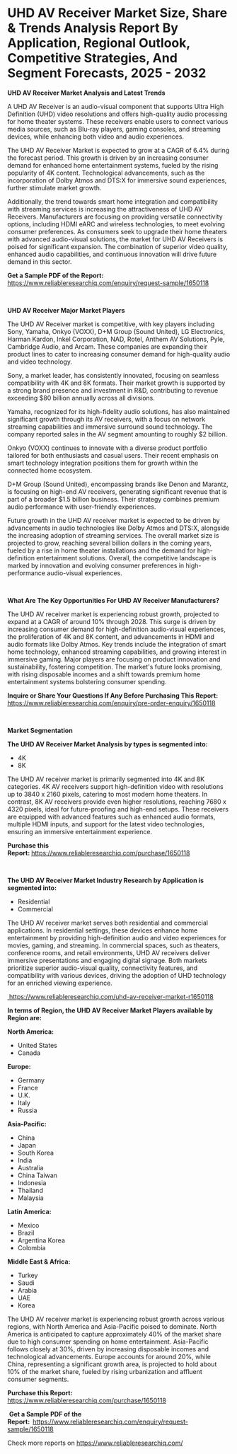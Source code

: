 <p><h1>UHD AV Receiver Market Size, Share & Trends Analysis Report By Application, Regional Outlook, Competitive Strategies, And Segment Forecasts, 2025 - 2032</h1></p><p><strong>UHD AV Receiver Market Analysis and Latest Trends</strong></p>
<p><p>A UHD AV Receiver is an audio-visual component that supports Ultra High Definition (UHD) video resolutions and offers high-quality audio processing for home theater systems. These receivers enable users to connect various media sources, such as Blu-ray players, gaming consoles, and streaming devices, while enhancing both video and audio experiences. </p><p>The UHD AV Receiver Market is expected to grow at a CAGR of 6.4% during the forecast period. This growth is driven by an increasing consumer demand for enhanced home entertainment systems, fueled by the rising popularity of 4K content. Technological advancements, such as the incorporation of Dolby Atmos and DTS:X for immersive sound experiences, further stimulate market growth. </p><p>Additionally, the trend towards smart home integration and compatibility with streaming services is increasing the attractiveness of UHD AV Receivers. Manufacturers are focusing on providing versatile connectivity options, including HDMI eARC and wireless technologies, to meet evolving consumer preferences. As consumers seek to upgrade their home theaters with advanced audio-visual solutions, the market for UHD AV Receivers is poised for significant expansion. The combination of superior video quality, enhanced audio capabilities, and continuous innovation will drive future demand in this sector.</p></p>
<p><strong>Get a Sample PDF of the Report:&nbsp;</strong> <a href="https://www.reliableresearchiq.com/enquiry/request-sample/1650118?utm_campaign=1082&utm_medium=2&utm_source=Github&utm_content=ia&utm_term=06022025&utm_id=uhd-av-receiver">https://www.reliableresearchiq.com/enquiry/request-sample/1650118</a></p>
<p>&nbsp;</p>
<p><strong>UHD AV Receiver Major Market Players</strong></p>
<p><p>The UHD AV Receiver market is competitive, with key players including Sony, Yamaha, Onkyo (VOXX), D+M Group (Sound United), LG Electronics, Harman Kardon, Inkel Corporation, NAD, Rotel, Anthem AV Solutions, Pyle, Cambridge Audio, and Arcam. These companies are expanding their product lines to cater to increasing consumer demand for high-quality audio and video technology.</p><p>Sony, a market leader, has consistently innovated, focusing on seamless compatibility with 4K and 8K formats. Their market growth is supported by a strong brand presence and investment in R&D, contributing to revenue exceeding $80 billion annually across all divisions.</p><p>Yamaha, recognized for its high-fidelity audio solutions, has also maintained significant growth through its AV receivers, with a focus on network streaming capabilities and immersive surround sound technology. The company reported sales in the AV segment amounting to roughly $2 billion.</p><p>Onkyo (VOXX) continues to innovate with a diverse product portfolio tailored for both enthusiasts and casual users. Their recent emphasis on smart technology integration positions them for growth within the connected home ecosystem.</p><p>D+M Group (Sound United), encompassing brands like Denon and Marantz, is focusing on high-end AV receivers, generating significant revenue that is part of a broader $1.5 billion business. Their strategy combines premium audio performance with user-friendly experiences.</p><p>Future growth in the UHD AV receiver market is expected to be driven by advancements in audio technologies like Dolby Atmos and DTS:X, alongside the increasing adoption of streaming services. The overall market size is projected to grow, reaching several billion dollars in the coming years, fueled by a rise in home theater installations and the demand for high-definition entertainment solutions. Overall, the competitive landscape is marked by innovation and evolving consumer preferences in high-performance audio-visual experiences.</p></p>
<p>&nbsp;</p>
<p><strong>What Are The Key Opportunities For UHD AV Receiver Manufacturers?</strong></p>
<p><p>The UHD AV receiver market is experiencing robust growth, projected to expand at a CAGR of around 10% through 2028. This surge is driven by increasing consumer demand for high-definition audio-visual experiences, the proliferation of 4K and 8K content, and advancements in HDMI and audio formats like Dolby Atmos. Key trends include the integration of smart home technology, enhanced streaming capabilities, and growing interest in immersive gaming. Major players are focusing on product innovation and sustainability, fostering competition. The market's future looks promising, with rising disposable incomes and a shift towards premium home entertainment systems bolstering consumer spending.</p></p>
<p><strong>Inquire or Share Your Questions If Any Before Purchasing This Report:</strong> <a href="https://www.reliableresearchiq.com/enquiry/pre-order-enquiry/1650118?utm_campaign=1082&utm_medium=2&utm_source=Github&utm_content=ia&utm_term=06022025&utm_id=uhd-av-receiver">https://www.reliableresearchiq.com/enquiry/pre-order-enquiry/1650118</a></p>
<p>&nbsp;</p>
<p><strong>Market Segmentation</strong></p>
<p><strong>The UHD AV Receiver Market Analysis by types is segmented into:</strong></p>
<p><ul><li>4K</li><li>8K</li></ul></p>
<p><p>The UHD AV receiver market is primarily segmented into 4K and 8K categories. 4K AV receivers support high-definition video with resolutions up to 3840 x 2160 pixels, catering to most modern home theaters. In contrast, 8K AV receivers provide even higher resolutions, reaching 7680 x 4320 pixels, ideal for future-proofing and high-end setups. These receivers are equipped with advanced features such as enhanced audio formats, multiple HDMI inputs, and support for the latest video technologies, ensuring an immersive entertainment experience.</p></p>
<p><strong>Purchase this Report:&nbsp;</strong><a href="https://www.reliableresearchiq.com/purchase/1650118?utm_campaign=1082&utm_medium=2&utm_source=Github&utm_content=ia&utm_term=06022025&utm_id=uhd-av-receiver">https://www.reliableresearchiq.com/purchase/1650118</a></p>
<p>&nbsp;</p>
<p><strong>The UHD AV Receiver Market Industry Research by Application is segmented into:</strong></p>
<p><ul><li>Residential</li><li>Commercial</li></ul></p>
<p><p>The UHD AV receiver market serves both residential and commercial applications. In residential settings, these devices enhance home entertainment by providing high-definition audio and video experiences for movies, gaming, and streaming. In commercial spaces, such as theaters, conference rooms, and retail environments, UHD AV receivers deliver immersive presentations and engaging digital signage. Both markets prioritize superior audio-visual quality, connectivity features, and compatibility with various devices, driving the adoption of UHD technology for an enriched viewing experience.</p></p>
<p><a href="https://www.reliableresearchiq.com/uhd-av-receiver-market-r1650118?utm_campaign=1082&utm_medium=2&utm_source=Github&utm_content=ia&utm_term=06022025&utm_id=uhd-av-receiver">&nbsp;https://www.reliableresearchiq.com/uhd-av-receiver-market-r1650118</a></p>
<p><strong>In terms of Region, the UHD AV Receiver Market Players available by Region are:</strong></p>
<p>
    <p> <strong> North America: </strong>
        <ul>
            <li>United States</li>
            <li>Canada</li>
        </ul>
        </p> 
    <p> <strong> Europe: </strong>
        <ul>
            <li>Germany</li>
            <li>France</li>
            <li>U.K.</li>
            <li>Italy</li>
            <li>Russia</li>
        </ul>
        </p> 
    <p> <strong> Asia-Pacific: </strong>
        <ul>
            <li>China</li>
            <li>Japan</li>
            <li>South Korea</li>
            <li>India</li>
            <li>Australia</li>
            <li>China Taiwan</li>
            <li>Indonesia</li>
            <li>Thailand</li>
            <li>Malaysia</li>
        </ul>
        </p> 
    <p> <strong> Latin America: </strong>
        <ul>
            <li>Mexico</li>
            <li>Brazil</li>
            <li>Argentina Korea</li>
            <li>Colombia</li>
        </ul>
        </p> 
    <p> <strong> Middle East & Africa: </strong>
        <ul>
            <li>Turkey</li>
            <li>Saudi</li>
            <li>Arabia</li>
            <li>UAE</li>
            <li>Korea</li>
        </ul>
    </p>
    </p>
<p><p>The UHD AV receiver market is experiencing robust growth across various regions, with North America and Asia-Pacific poised to dominate. North America is anticipated to capture approximately 40% of the market share due to high consumer spending on home entertainment. Asia-Pacific follows closely at 30%, driven by increasing disposable incomes and technological advancements. Europe accounts for around 20%, while China, representing a significant growth area, is projected to hold about 10% of the market share, fueled by rising urbanization and affluent consumer segments.</p></p>
<p><strong>Purchase this Report: </strong><a href="https://www.reliableresearchiq.com/purchase/1650118?utm_campaign=1082&utm_medium=2&utm_source=Github&utm_content=ia&utm_term=06022025&utm_id=uhd-av-receiver">https://www.reliableresearchiq.com/purchase/1650118</a></p>
<p>&nbsp;<strong>Get a Sample PDF of the Report:&nbsp;&nbsp;</strong><a href="https://www.reliableresearchiq.com/enquiry/request-sample/1650118?utm_campaign=1082&utm_medium=2&utm_source=Github&utm_content=ia&utm_term=06022025&utm_id=uhd-av-receiver">https://www.reliableresearchiq.com/enquiry/request-sample/1650118</a></p>
<p><strong></strong></p>
<p>Check more reports on <a href="https://www.reliableresearchiq.com/?utm_campaign=1082&utm_medium=2&utm_source=Github&utm_content=ia&utm_term=06022025&utm_id=uhd-av-receiver">https://www.reliableresearchiq.com/</a></p>